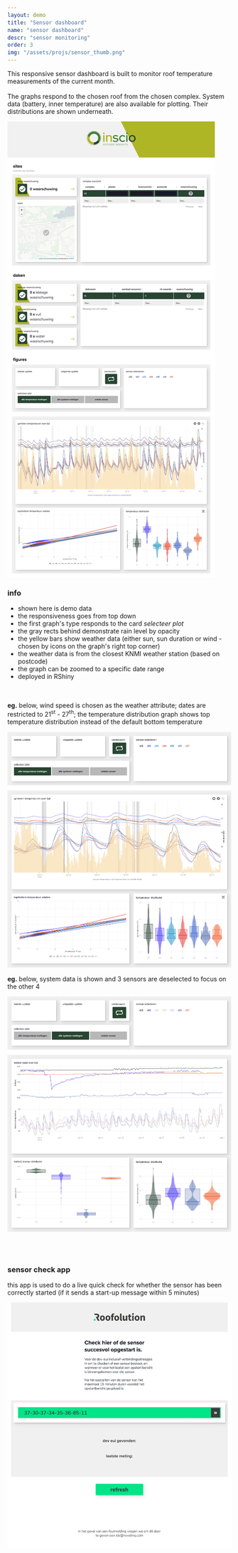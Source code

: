 ```yaml
---
layout: demo
title: "Sensor dashboard"
name: "sensor dashboard"
descr: "sensor monitoring"
order: 3
img: "/assets/projs/sensor_thumb.png"
---
```


This responsive sensor dashboard is built to monitor roof temperature measurements of the current month.
<br/><br/>
The graphs respond to the chosen roof from the chosen complex. System data (battery, inner temperature) are also available for 
plotting. Their distributions are shown underneath.

![](/assets/proj_scr/sensor-2.jpg)

### info

- shown here is demo data
- the responsiveness goes from top down
- the first graph's type responds to the card <i>selecteer plot</i>
- the gray rects behind demonstrate rain level by opacity
- the yellow bars show weather data (either sun, sun duration or wind - chosen by icons on the graph's right top corner)
- the weather data is from 
the closest KNMI weather station (based on postcode)
- the graph can be zoomed to a specific date range
- deployed in RShiny

<br/><br/>
<strong>eg.</strong> below, wind speed is chosen as the weather attribute; 
dates are restricted to 21<sup>st</sup> - 27<sup>th</sup>; 
the temperature distribution graph shows top temperature distribution instead of the default bottom temperature

![](/assets/proj_scr/sensor1-2.png)

<strong>eg.</strong> below, system data is shown and 3 sensors are deselected to focus on the other 4

![](/assets/proj_scr/sensor2-2.png)

<br/><br/>
### sensor check app

this app is used to do a live quick check for whether the sensor has been correctly started (if it sends a start-up message within 5 minutes)

![](/assets/proj_scr/sensor3-2.png)